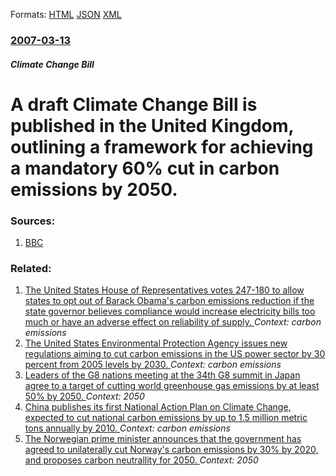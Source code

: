 
Formats: [HTML](/news/2007/03/13/a-draft-climate-change-bill-is-published-in-the-united-kingdom-outlining-a-framework-for-achieving-a-mandatory-60-cut-in-carbon-emissions.html)  [JSON](/news/2007/03/13/a-draft-climate-change-bill-is-published-in-the-united-kingdom-outlining-a-framework-for-achieving-a-mandatory-60-cut-in-carbon-emissions.json)  [XML](/news/2007/03/13/a-draft-climate-change-bill-is-published-in-the-united-kingdom-outlining-a-framework-for-achieving-a-mandatory-60-cut-in-carbon-emissions.xml)  

### [2007-03-13](/news/2007/03/13/index.md)

##### Climate Change Bill
#  A draft Climate Change Bill is published in the United Kingdom, outlining a framework for achieving a mandatory 60% cut in carbon emissions by 2050. 




### Sources:

1. [BBC](http://news.bbc.co.uk/1/hi/uk_politics/6444145.stm)

### Related:

1. [The United States House of Representatives votes 247-180 to allow states to opt out of Barack Obama's carbon emissions reduction if the state governor believes compliance would increase electricity bills too much or have an adverse effect on reliability of supply. ](/news/2015/06/24/the-united-states-house-of-representatives-votes-247-180-to-allow-states-to-opt-out-of-barack-obama-s-carbon-emissions-reduction-if-the-stat.md) _Context: carbon emissions_
2. [The United States Environmental Protection Agency issues new regulations aiming to cut carbon emissions in the US power sector by 30 percent from 2005 levels by 2030. ](/news/2014/06/2/the-united-states-environmental-protection-agency-issues-new-regulations-aiming-to-cut-carbon-emissions-in-the-us-power-sector-by-30-percent.md) _Context: carbon emissions_
3. [ Leaders of the G8 nations meeting at the 34th G8 summit in Japan agree to a target of cutting world greenhouse gas emissions by at least 50% by 2050. ](/news/2008/07/8/leaders-of-the-g8-nations-meeting-at-the-34th-g8-summit-in-japan-agree-to-a-target-of-cutting-world-greenhouse-gas-emissions-by-at-least-50.md) _Context: 2050_
4. [ China publishes its first National Action Plan on Climate Change, expected to cut national carbon emissions by up to 1.5 million metric tons annually by 2010. ](/news/2007/06/4/china-publishes-its-first-national-action-plan-on-climate-change-expected-to-cut-national-carbon-emissions-by-up-to-1-5-million-metric-ton.md) _Context: carbon emissions_
5. [ The Norwegian prime minister announces that the government has agreed to unilaterally cut Norway's carbon emissions by 30% by 2020, and proposes carbon neutrallity for 2050. ](/news/2007/04/19/the-norwegian-prime-minister-announces-that-the-government-has-agreed-to-unilaterally-cut-norway-s-carbon-emissions-by-30-by-2020-and-pro.md) _Context: 2050_
